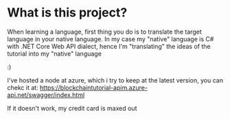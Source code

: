 # What is this project?
When learning a language, first thing you do is to translate the target language in your native language.
In my case my "native" language is C# with .NET Core Web API dialect, hence I'm "translating" the ideas of the tutorial into my "native" language

:)

I've hosted a node at azure, which i try to keep at the latest version, you can chekc it at: https://blockchaintutorial-apim.azure-api.net/swagger/index.html 


If it doesn't work, my credit card is maxed out
